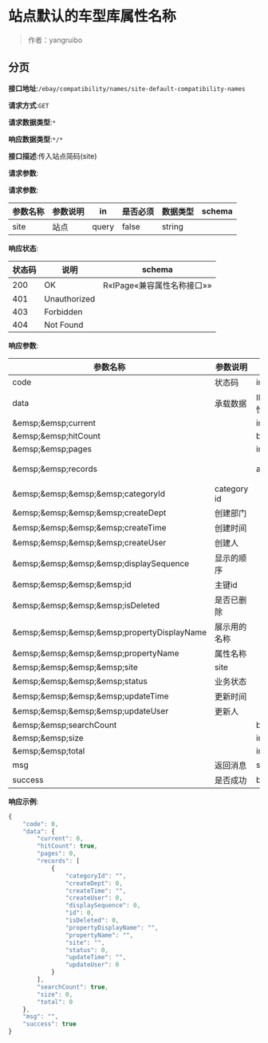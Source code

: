 # 站点默认的车型库属性名称

> 作者：yangruibo

## 分页


**接口地址**:`/ebay/compatibility/names/site-default-compatibility-names`


**请求方式**:`GET`


**请求数据类型**:`*`


**响应数据类型**:`*/*`


**接口描述**:传入站点简码(site)


**请求参数**:


**请求参数**:


| 参数名称 | 参数说明 | in    | 是否必须 | 数据类型 | schema |
| -------- | -------- | ----- | -------- | -------- | ------ |
|site|站点|query|false|string||||


**响应状态**:


| 状态码 | 说明 | schema |
| -------- | -------- | ----- | 
|200|OK|R«IPage«兼容属性名称接口»»|
|401|Unauthorized||
|403|Forbidden||
|404|Not Found|||


**响应参数**:


| 参数名称 | 参数说明 | 类型 | schema |
| -------- | -------- | ----- |----- | 
|code|状态码|integer(int32)|integer(int32)|
|data|承载数据|IPage«兼容属性名称接口»|IPage«兼容属性名称接口»|
|&amp;emsp;&amp;emsp;current||integer(int64)||
|&amp;emsp;&amp;emsp;hitCount||boolean||
|&amp;emsp;&amp;emsp;pages||integer(int64)||
|&amp;emsp;&amp;emsp;records||array|兼容属性名称接口|
|&amp;emsp;&amp;emsp;&amp;emsp;&amp;emsp;categoryId|category id ||false|string||
|&amp;emsp;&amp;emsp;&amp;emsp;&amp;emsp;createDept|创建部门||false|integer(int64)||
|&amp;emsp;&amp;emsp;&amp;emsp;&amp;emsp;createTime|创建时间||false|string(date-time)||
|&amp;emsp;&amp;emsp;&amp;emsp;&amp;emsp;createUser|创建人||false|integer(int64)||
|&amp;emsp;&amp;emsp;&amp;emsp;&amp;emsp;displaySequence|显示的顺序||false|integer(int32)||
|&amp;emsp;&amp;emsp;&amp;emsp;&amp;emsp;id|主键id||false|integer(int64)||
|&amp;emsp;&amp;emsp;&amp;emsp;&amp;emsp;isDeleted|是否已删除||false|integer(int32)||
|&amp;emsp;&amp;emsp;&amp;emsp;&amp;emsp;propertyDisplayName|展示用的名称||false|string||
|&amp;emsp;&amp;emsp;&amp;emsp;&amp;emsp;propertyName|属性名称||false|string||
|&amp;emsp;&amp;emsp;&amp;emsp;&amp;emsp;site|site||false|string||
|&amp;emsp;&amp;emsp;&amp;emsp;&amp;emsp;status|业务状态||false|integer(int32)||
|&amp;emsp;&amp;emsp;&amp;emsp;&amp;emsp;updateTime|更新时间||false|string(date-time)||
|&amp;emsp;&amp;emsp;&amp;emsp;&amp;emsp;updateUser|更新人||false|integer(int64)||
|&amp;emsp;&amp;emsp;searchCount||boolean||
|&amp;emsp;&amp;emsp;size||integer(int64)||
|&amp;emsp;&amp;emsp;total||integer(int64)||
|msg|返回消息|string||
|success|是否成功|boolean|||


**响应示例**:
```javascript
{
	"code": 0,
	"data": {
		"current": 0,
		"hitCount": true,
		"pages": 0,
		"records": [
			{
				"categoryId": "",
				"createDept": 0,
				"createTime": "",
				"createUser": 0,
				"displaySequence": 0,
				"id": 0,
				"isDeleted": 0,
				"propertyDisplayName": "",
				"propertyName": "",
				"site": "",
				"status": 0,
				"updateTime": "",
				"updateUser": 0
			}
		],
		"searchCount": true,
		"size": 0,
		"total": 0
	},
	"msg": "",
	"success": true
}
```